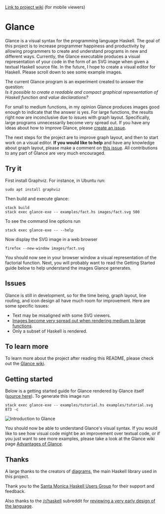 [Link to project wiki](https://github.com/rgleichman/glance/wiki) (for mobile viewers)
# Glance
Glance is a visual syntax for the programming language Haskell. The goal of this project is to increase programmer happiness and productivity by allowing programmers to create and understand programs in new and different ways. Currently, the Glance executable produces a visual representation of your code in the form of an SVG image when given a textual Haskell source file. In the future, I hope to create a visual editor for Haskell. Please scroll down to see some example images.

The current Glance program is an experiment created to answer the question:  
*Is it possible to create a readable and compact graphical representation of Haskell function and value declarations?*

For small to medium functions, in my opinion Glance produces images good enough to indicate that the answer is yes. For large functions, the results right now are inconclusive due to issues with graph layout. Specifically, large programs unnecessarily become very spread out. If you have any ideas about how to improve Glance, please [create an issue](https://github.com/rgleichman/glance/issues/new).

The next steps for the project are to improve graph layout, and then to start work on a visual editor. **If you would like to help** and have any knowledge about graph layout, please make a comment on [this issue](https://github.com/rgleichman/glance/issues/1). All contributions to any part of Glance are very much encouraged.

## Try it
First install Graphviz. For instance, in Ubuntu run:
```
sudo apt install graphviz
```

Then build and execute glance:
```
stack build
stack exec glance-exe -- examples/fact.hs images/fact.svg 500
```
To see the command line options run
```
stack exec glance-exe -- --help
```

Now display the SVG image in a web browser
```
firefox --new-window images/fact.svg
```
You should now see in your browser window a visual representation of the factorial function. Next, you will probably want to read the Getting Started guide below to help understand the images Glance generates.

## Issues
Glance is still in development, so for the time being, graph layout, line routing, and icon design all have much room for improvement. Here are some specific issues:
* Text may be misaligned with some SVG viewers.
* [Images become very spread out when rendering medium to large functions](https://github.com/rgleichman/glance/issues/1).
* Only a subset of Haskell is rendered.

## To learn more
To learn more about the project after reading this README, please check out the [Glance wiki](../../wiki).

## Getting started
Below is a getting started guide for Glance rendered by Glance itself ([source here](examples/tutorial.hs)). To generate this image run

`stack exec glance-exe -- examples/tutorial.hs examples/tutorial.svg 873 -c`

<img src="https://cdn.rawgit.com/rgleichman/glance/9d9862539dda7b7aceea33616816ac30ccf9b393/examples/tutorial.svg" alt="Introduction to Glance" />

You should now be able to understand Glance's visual syntax. If you would like to see how visual code might be an improvement over textual code, or if you just want to see more examples, please take a look at the Glance wiki page [Advantages of Glance](../../wiki/Advantages-of-Glance).

## Thanks
A large thanks to the creators of [diagrams](http://projects.haskell.org/diagrams/), the main Haskell library used in this project.

Thank you to the [Santa Monica Haskell Users Group](https://www.meetup.com/santa-monica-haskell/) for their support and feedback.

Also thanks to the [/r/haskell](https://www.reddit.com/r/haskell/) subreddit for [reviewing a very early design of the language](https://www.reddit.com/r/haskell/comments/35swgl/review_my_introduction_to_glance_a_new_visual/).
